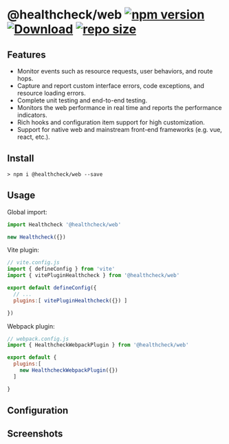 # @healthcheck/web [![npm version](https://img.shields.io/npm/v/@healthcheck/web.svg?style=flat-square)]() [![Download](https://img.shields.io/npm/dm/@healthcheck/web)]() [![repo size](https://img.shields.io/bundlejs/size/@healthcheck/web)]()

## Features

- Monitor events such as resource requests, user behaviors, and route hops.
- Capture and report custom interface errors, code exceptions, and resource loading errors.
- Complete unit testing and end-to-end testing.
- Monitors the web performance in real time and reports the performance indicators.
- Rich hooks and configuration item support for high customization.
- Support for native web and mainstream front-end frameworks (e.g. vue, react, etc.).

## Install

```shell
> npm i @healthcheck/web --save

```

## Usage

Global import:

```js
import Healthcheck '@healthcheck/web'

new Healthcheck({})

```

Vite plugin:

```js
// vite.config.js
import { defineConfig } from 'vite'
import { vitePluginHealthcheck } from '@healthcheck/web'

export default defineConfig({
  // ...
  plugins:[ vitePluginHealthcheck({}) ]

})

```

Webpack plugin:

```js
// webpack.config.js
import { HealthcheckWebpackPlugin } from '@healthcheck/web'

export default {
  plugins:[
    new HealthcheckWebpackPlugin({})
  ]  

}

```

## Configuration


## Screenshots


